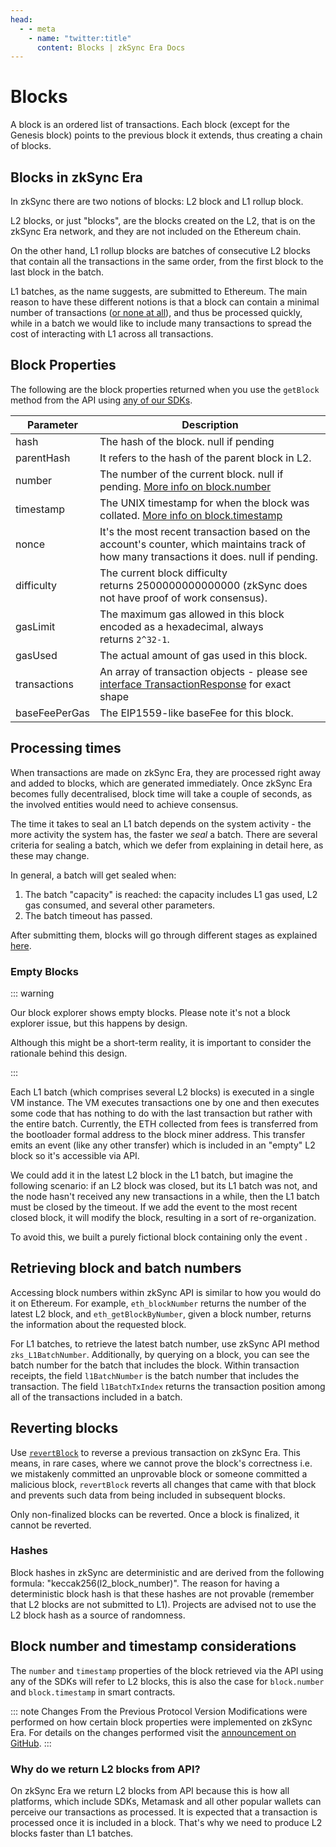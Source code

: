 ```yaml
---
head:
  - - meta
    - name: "twitter:title"
      content: Blocks | zkSync Era Docs
---
```


# Blocks

A block is an ordered list of transactions. Each block (except for the Genesis block) points to the previous block it extends, thus creating a chain of blocks.

## Blocks in zkSync Era

In zkSync there are two notions of blocks: L2 block and L1 rollup block.

L2 blocks, or just "blocks", are the blocks created on the L2, that is on the zkSync Era network, and they are not included on the Ethereum chain.

On the other hand, L1 rollup blocks are batches of consecutive L2 blocks that contain all the transactions in the same order, from the first block to the last block in the batch.

L1 batches, as the name suggests, are submitted to Ethereum. The main reason to have these different notions is that a block can
contain a minimal number of transactions ([or none at all](#empty-blocks)), and thus be processed quickly, while in a batch we would like to include many transactions to spread the cost of interacting with L1 across all transactions.

## Block Properties

The following are the block properties returned when you use the `getBlock` method from the API using [any of our SDKs](../../api/README.md#sdks).

| Parameter     | Description                                                                                                                               |
| ------------- | ----------------------------------------------------------------------------------------------------------------------------------------- |
| hash          | The hash of the block. null if pending                                                                                                    |
| parentHash    | It refers to the hash of the parent block in L2.                                                                                          |
| number        | The number of the current block. null if pending. [More info on block.number](#block-number-and-timestamp-considerations)                 |
| timestamp     | The UNIX timestamp for when the block was collated. [More info on block.timestamp](#block-number-and-timestamp-considerations)            |
| nonce         | It's the most recent transaction based on the account's counter, which maintains track of how many transactions it does. null if pending. |
| difficulty    | The current block difficulty returns 2500000000000000 (zkSync does not have proof of work consensus).                                     |
| gasLimit      | The maximum gas allowed in this block encoded as a hexadecimal, always returns `2^32-1`.                                                  |
| gasUsed       | The actual amount of gas used in this block.                                                                                              |
| transactions  | An array of transaction objects - please see [interface TransactionResponse](../../api/js/providers.md#gettransaction) for exact shape    |
| baseFeePerGas | The EIP1559-like baseFee for this block.                                                                                                  |

## Processing times

When transactions are made on zkSync Era, they are processed right away and added to blocks, which are generated immediately. Once zkSync Era becomes fully decentralised, block time will take a couple of seconds, as the involved entities would need to achieve consensus.

The time it takes to seal an L1 batch depends on the system activity - the more activity the system has, the faster we <em>seal</em> a batch.
There are several criteria for sealing a batch, which we defer from explaining in detail here, as these may change.

In general, a batch will get sealed when:

1. The batch "capacity" is reached: the capacity includes L1 gas used, L2 gas consumed, and several other parameters.
2. The batch timeout has passed.

After submitting them, blocks will go through different stages as explained [here](../concepts/zkSync.md#zksync-era-overview).

### Empty Blocks

::: warning

Our block explorer shows empty blocks. Please note it's not a block explorer issue, but this happens by design.

Although this might be a short-term reality, it is important to consider the rationale behind this design.

:::

Each L1 batch (which comprises several L2 blocks) is executed in a single VM instance. The VM executes transactions one by one and then executes some code that has nothing to do with the last transaction but rather with the entire batch. Currently, the ETH collected from fees is transferred from the bootloader formal address to the block miner address. This transfer emits an event (like any other transfer) which is included in an "empty" L2 block so it's accessible via API.

We could add it in the latest L2 block in the L1 batch, but imagine the following scenario: if an L2 block was closed, but its L1 batch was not, and the node hasn't received any new transactions in a while, then the L1 batch must be closed by the timeout. If we add the event to the most recent closed block, it will modify the block, resulting in a sort of re-organization.

To avoid this, we built a purely fictional block containing only the event .

## Retrieving block and batch numbers

Accessing block numbers within zkSync API is similar to how you would do it on Ethereum. For example, `eth_blockNumber` returns the number of the latest L2 block, and `eth_getBlockByNumber`, given a block number, returns the information about the requested block.

For L1 batches, to retrieve the latest batch number, use zkSync API method `zks_L1BatchNumber`.
Additionally, by querying on a block, you can see the batch number for the batch that includes the block.
Within transaction receipts, the field `l1BatchNumber` is the batch number that includes the transaction.
The field `l1BatchTxIndex` returns the transaction position among all of the transactions included in a batch.

## Reverting blocks

Use [`revertBlock`](https://github.com/matter-labs/era-contracts/blob/fc7e86a3df404acb88d86502c944c0630a7ed288/ethereum/contracts/zksync/facets/Executor.sol#L342) to reverse a previous transaction on zkSync Era. This means, in rare cases, where we cannot prove the block's correctness i.e. we mistakenly committed an unprovable block or someone committed a malicious block, `revertBlock` reverts all changes that came with that block and prevents such data from being included in subsequent blocks.

Only non-finalized blocks can be reverted. Once a block is finalized, it cannot be reverted.

### Hashes

Block hashes in zkSync are deterministic and are derived from the following formula: "keccak256(l2_block_number)".
The reason for having a deterministic block hash is that these hashes are not provable (remember that L2 blocks are not submitted to L1).
Projects are advised not to use the L2 block hash as a source of randomness.

## Block number and timestamp considerations

The `number` and `timestamp` properties of the block retrieved via the API using any of the SDKs will refer to L2 blocks, this is also the case for `block.number` and `block.timestamp` in smart contracts.

::: note Changes From the Previous Protocol Version
Modifications were performed on how certain block properties were implemented on zkSync Era. For details on the changes performed visit the [announcement on GitHub](https://github.com/zkSync-Community-Hub/zkync-developers/discussions/87).
:::

### Why do we return L2 blocks from API?

On zkSync Era we return L2 blocks from API because this is how all platforms, which include SDKs, Metamask and all other popular wallets can perceive our transactions as processed. It is expected that a transaction is processed once it is included in a block. That's why we need to produce L2 blocks faster than L1 batches.
